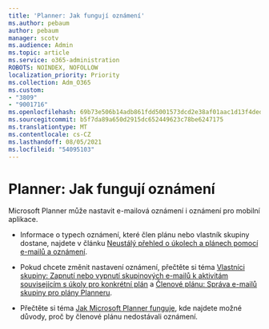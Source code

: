 ```yaml
---
title: 'Planner: Jak fungují oznámení'
ms.author: pebaum
author: pebaum
manager: scotv
ms.audience: Admin
ms.topic: article
ms.service: o365-administration
ROBOTS: NOINDEX, NOFOLLOW
localization_priority: Priority
ms.collection: Adm_O365
ms.custom:
- "3809"
- "9001716"
ms.openlocfilehash: 69b73e506b14adb861fdd5001573dcd2e38af01aac1d13f4dedc60ab712a22e4
ms.sourcegitcommit: b5f7da89a650d2915dc652449623c78be6247175
ms.translationtype: MT
ms.contentlocale: cs-CZ
ms.lasthandoff: 08/05/2021
ms.locfileid: "54095103"
---
```

# <a name="planner-how-notifications-work"></a>Planner: Jak fungují oznámení

Microsoft Planner může nastavit e-mailová oznámení i oznámení pro mobilní aplikace.

- Informace o typech oznámení, které člen plánu nebo vlastník skupiny dostane, najdete v článku [Neustálý přehled o úkolech a plánech pomocí e-mailů a oznámení](https://support.office.com/article/Stay-on-top-of-tasks-and-plans-with-email-and-notifications-cce223d6-b0ae-43cf-a080-266e2414a859).

- Pokud chcete změnit nastavení oznámení, přečtěte si téma [Vlastníci skupiny: Zapnutí nebo vypnutí skupinových e-mailů k aktivitám souvisejícím s úkoly pro konkrétní plán](https://support.office.com/article/group-owners-turn-group-emails-about-task-activity-on-or-off-for-a-plan-f1b0d681-2aa6-4ce5-9703-4614607d4cd0) a [Členové plánu: Správa e-mailů skupiny pro plány Planneru](https://support.office.com/article/plan-members-manage-group-emails-for-your-planner-plans-46f989a0-a34d-4db9-993b-dd596af7a5d2).

- Přečtěte si téma [Jak Microsoft Planner funguje](https://techcommunity.microsoft.com/t5/planner-blog/how-microsoft-planner-works/ba-p/1214736#M703), kde najdete možné důvody, proč by členové plánu nedostávali oznámení.
